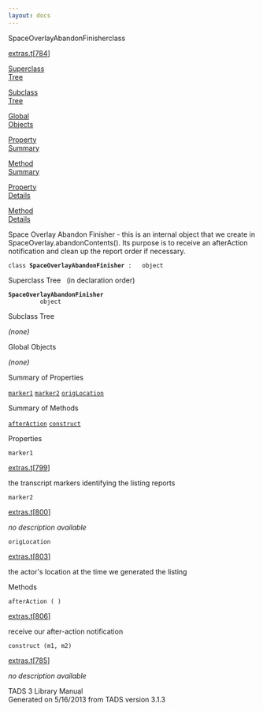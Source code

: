 ```yaml
---
layout: docs
---
```

<span class="title">SpaceOverlayAbandonFinisher</span><span class="type">class</span>

[extras.t](../file/extras.t.html)\[[784](../source/extras.t.html#784)\]

[Superclass  
Tree](#_SuperClassTree_)

[Subclass  
Tree](#_SubClassTree_)

[Global  
Objects](#_ObjectSummary_)

[Property  
Summary](#_PropSummary_)

[Method  
Summary](#_MethodSummary_)

[Property  
Details](#_Properties_)

[Method  
Details](#_Methods_)



Space Overlay Abandon Finisher - this is an internal object that we
create in SpaceOverlay.abandonContents(). Its purpose is to receive an
afterAction notification and clean up the report order if necessary.

`class `**`SpaceOverlayAbandonFinisher`**` :   object`



<span id="_SuperClassTree_"></span>



<span class="hdln">Superclass Tree</span>   (in declaration order)



**`SpaceOverlayAbandonFinisher`**  
`         object`  
<span id="_SubClassTree_"></span>



<span class="hdln">Subclass Tree</span>  



*(none)* <span id="_ObjectSummary_"></span>



<span class="hdln">Global Objects</span>  



*(none)* <span id="_PropSummary_"></span>



<span class="hdln">Summary of Properties</span>  



[`marker1`](#marker1) [`marker2`](#marker2) [`origLocation`](#origLocation)

<span id="_MethodSummary_"></span>



<span class="hdln">Summary of Methods</span>  



[`afterAction`](#afterAction) [`construct`](#construct)

<span id="_Properties_"></span>



<span class="hdln">Properties</span>  



<span id="marker1"></span>

`marker1`

[extras.t](../file/extras.t.html)\[[799](../source/extras.t.html#799)\]



the transcript markers identifying the listing reports



<span id="marker2"></span>

`marker2`

[extras.t](../file/extras.t.html)\[[800](../source/extras.t.html#800)\]



*no description available*



<span id="origLocation"></span>

`origLocation`

[extras.t](../file/extras.t.html)\[[803](../source/extras.t.html#803)\]



the actor's location at the time we generated the listing



<span id="_Methods_"></span>



<span class="hdln">Methods</span>  



<span id="afterAction"></span>

`afterAction ( )`

[extras.t](../file/extras.t.html)\[[806](../source/extras.t.html#806)\]



receive our after-action notification



<span id="construct"></span>

`construct (m1, m2)`

[extras.t](../file/extras.t.html)\[[785](../source/extras.t.html#785)\]



*no description available*





TADS 3 Library Manual  
Generated on 5/16/2013 from TADS version 3.1.3


